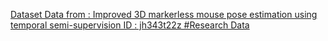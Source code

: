 [Dataset   Data from : Improved 3D markerless mouse pose estimation using temporal semi-supervision   ID : jh343t22z   #Research Data](https://qi.tc/qi/112230)